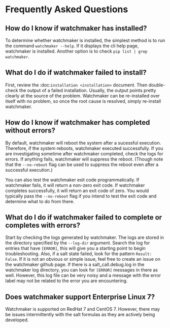 # Frequently Asked Questions

## How do I know if watchmaker has installed?

To determine whether watchmaker is installed, the simplest method is to run the
command `watchmaker --help`. If it displays the cli help page, watchmaker is
installed. Another option is to check `pip list | grep watchmaker`.

## What do I do if watchmaker failed to install?

First, review the :doc:`installation <installation>` document. Then double-check
the output of a failed installation. Usually, the output points pretty clearly
at the source of the problem. Watchmaker can be re-installed over itself with
no problem, so once the root cause is resolved, simply re-install watchmaker.

## How do I know if watchmaker has completed without errors?

By default, watchmaker will reboot the system after a sucessful execution.
Therefore, if the system reboots, watchmaker executed successfully. If you are
investigating sometime after watchmaker completed, check the logs for errors.
If anything fails, watchmaker will suppress the reboot. (Though note that the
`--no-reboot` flag can be used to suppress the reboot even after a successful
execution.)

You can also test the watchmaker exit code programmatically. If watchmaker
fails, it will return a non-zero exit code. If watchmaker completes
successfully, it will return an exit code of zero. You would typically pass the
`--no-reboot` flag if you intend to test the exit code and determine what to do
from there.

## What do I do if watchmaker failed to complete or completes with errors?

Start by checking the logs generated by watchmaker. The logs are stored in the
directory specified by the `--log-dir` argument. Search the log for entries
that have `[ERROR]`, this will give you a starting point to begin
troubleshooting. Also, if a salt state failed, look for the pattern
`Result: False`. If it is not an obvious or simple issue, feel free to create
an issue on the watchmaker github page. If there is a salt_call.debug.log in
the watchmaker log directory, you can look for `[ERROR]` messages in there as
well. However, this log file can be very noisy and a message with the error
label may not be related to the error you are encountering.

## Does watchmaker support Enterprise Linux 7?

Watchmaker is supported on RedHat 7 and CentOS 7. However, there may be issues
intermittently with the salt formulas as they are actively being developed.
